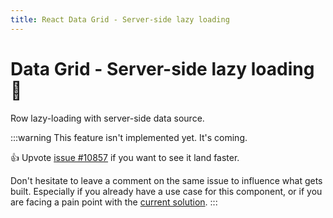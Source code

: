 ```yaml
---
title: React Data Grid - Server-side lazy loading
---
```


# Data Grid - Server-side lazy loading [<span class="plan-pro"></span>](/x/introduction/licensing/#pro-plan 'Pro plan')🚧

<p class="description">Row lazy-loading with server-side data source.</p>

:::warning
This feature isn't implemented yet. It's coming.

👍 Upvote [issue #10857](https://github.com/mui/mui-x/issues/10857) if you want to see it land faster.

Don't hesitate to leave a comment on the same issue to influence what gets built. Especially if you already have a use case for this component, or if you are facing a pain point with the [current solution](https://mui.com/x/react-data-grid/row-updates/#lazy-loading).
:::
